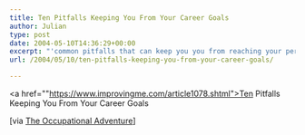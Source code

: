 ```yaml
---
title: Ten Pitfalls Keeping You From Your Career Goals
author: Julian
type: post
date: 2004-05-10T14:36:29+00:00
excerpt: "'common pitfalls that can keep you you from reaching your perfect new job.'"
url: /2004/05/10/ten-pitfalls-keeping-you-from-your-career-goals/

---
```

<a href=""https://www.improvingme.com/article1078.shtml">Ten Pitfalls Keeping You From Your Career Goals
  
<!--more-->


  
[via [The Occupational Adventure][1]]

 [1]: https://curtrosengren.typepad.com/occupationaladventure/